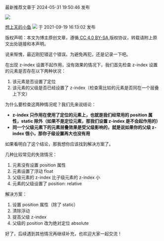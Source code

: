 最新推荐文章于 2024-05-31 19:50:46 发布

![](https://csdnimg.cn/release/blogv2/dist/pc/img/original.png)

[想上天的小鱼](https://blog.csdn.net/weixin_38629529 "想上天的小鱼") ![](https://csdnimg.cn/release/blogv2/dist/pc/img/newCurrentTime2.png) 于 2021-09-19 16:13:02 发布

版权声明：本文为博主原创文章，遵循[ CC 4.0 BY-SA ](http://creativecommons.org/licenses/by-sa/4.0/)版权协议，转载请附上原文出处链接和本声明。

说来惭愧，最近刚犯错这个错误。为避免再犯，还是记录一下吧。

在出现 z-index 设置不起作用，没有效果的情况下，我们首先检查 z-index 设置的元素是否存在以下两种状况：

1. 该元素是否设置了定位
2. 该元素的父级是否已经设置了 z-index（检查需比较的元素是否同在一个层叠上下文）

为什么要检查这两种情况呢？我们先来说结论：

* **z-index 只作用在使用了定位的元素上，也就是我们经常用的 position 属性，static 除外（如果不是定位元素，那我们设置 z-index 是不会起作用的）**
* **同一个父级元素下的元素层叠效果是受父级影响的，就是说如果你的父级 z-index 很小，那你子级设置再大也没有用**

如果看明白了这个结论，那我想你应该找到解决方案了。

几种比较常见的失效情况：

1. 元素没有设置 position 属性
2. 元素设置了浮动 float
3. 父级元素的 z-index 比子级元素的 z-index 小
4. 元素的父级设置了 position: relative

解决方案：

1. 设置 position 属性（除了 static）
2. 清除浮动
3. 提高父级 z-index
4. 父级的 position 改为绝对定位 absolute

好了，后续遇到其他情况再继续补充，也欢迎大家一起交流！

